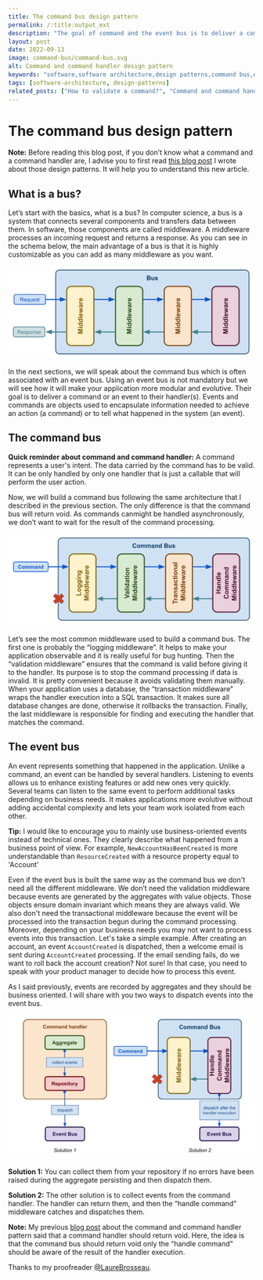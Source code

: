 ```yaml
---
title: The command bus design pattern
permalink: /:title:output_ext
description: "The goal of command and the event bus is to deliver a command or an event to its handler(s). Events and commands are objects used to encapsulate information needed to achieve an action (a command) or to tell what happened in the system (an event)."
layout: post
date: 2022-09-13
image: command-bus/command-bus.svg
alt: Command and command handler design pattern
keywords: "software,software architecture,design patterns,command bus,event bus,bus,middleware"
tags: [software-architecture, design-patterns]
related_posts: ["How to validate a command?", "Command and command handler design pattern"]
---
```


# The command bus design pattern
**Note:** Before reading this blog post, if you don’t know what a command and a command handler are, I advise you to first read [this blog post](http://arnolanglade.github.io/command-handler-patterns.html) I wrote about those design patterns. It will help you to understand this new article.

## What is a bus?

Let’s start with the basics, what is a bus? In computer science, a bus is a system that connects several components and transfers data between them. In software, those components are called middleware. A middleware processes an incoming request and returns a response. As you can see in the schema below, the main advantage of a bus is that it is highly customizable as you can add as many middleware as you want.

![A bus](assets/img/posts/command-bus/bus.svg)

In the next sections, we will speak about the command bus which is often associated with an event bus. Using an event bus is not mandatory but we will see how it will make your application more modular and evolutive. Their goal is to deliver a command or an event to their handler(s). Events and commands are objects used to encapsulate information needed to achieve an action (a command) or to tell what happened in the system (an event).

## The command bus

**Quick reminder about command and command handler:** A command represents a user's intent. The data carried by the command has to be valid. It can be only handled by only one handler that is just a callable that will perform the user action.

Now, we will build a command bus following the same architecture that I described in the previous section. The only difference is that the command bus will return void. As commands canmight be handled asynchronously, we don’t want to wait for the result of the command processing.

![A command bus](assets/img/posts/command-bus/command-bus.svg)

Let’s see the most common middleware used to build a command bus. The first one is probably the “logging middleware”. It helps to make your application observable and it is really useful for bug hunting. Then the “validation middleware” ensures that the command is valid before giving it to the handler. Its purpose is to stop the command processing if data is invalid. It is pretty convenient because it avoids validating them manually. When your application uses a database, the “transaction middleware” wraps the handler execution into a SQL transaction. It makes sure all database changes are done, otherwise it rollbacks the transaction. Finally, the last middleware is responsible for finding and executing the handler that matches the command.

## The event bus

An event represents something that happened in the application. Unlike a command, an event can be handled by several handlers. Listening to events allows us to enhance existing features or add new ones very quickly. Several teams can listen to the same event to perform additional tasks depending on business needs. It makes applications more evolutive without adding accidental complexity and lets your team work isolated from each other.

**Tip:** I would like to encourage you to mainly use business-oriented events instead of technical ones. They clearly describe what happened from a business point of view. For example, `NewAccountHasBeenCreated` is more understandable than `ResourceCreated` with a resource property equal to 'Account'

Even if the event bus is built the same way as the command bus we don't need all the different middleware. We don’t need the validation middleware because events are generated by the aggregates with value objects. Those objects ensure domain invariant which means they are always valid. We also don't need the transactional middleware because the event will be processed into the transaction begun during the command processing. Moreover, depending on your business needs you may not want to process events into this transaction. Let's take a simple example. After creating an account, an event `AccountCreated` is dispatched, then a welcome email is sent during `AccountCreated` processing. If the email sending fails, do we want to roll back the account creation? Not sure! In that case, you need to speak with your product manager to decide how to process this event.

As I said previously, events are recorded by aggregates and they should be business oriented. I will share with you two ways to dispatch events into the event bus.

![A event bus](assets/img/posts/command-bus/event-bus.svg)

**Solution 1:** You can collect them from your repository if no errors have been raised during the aggregate persisting and then dispatch them.

**Solution 2:** The other solution is to collect events from the command handler. The handler can return them, and then the “handle command” middleware catches and dispatches them.

**Note:** My previous [blog post](http://arnolanglade.github.io/command-handler-patterns.html) about the command and command handler pattern said that a command handler should return void. Here, the idea is that the command bus should return void only the “handle command” should be aware of the result of the handler execution.

Thanks to my proofreader [@LaureBrosseau](https://twitter.com/LaureBrosseau).
